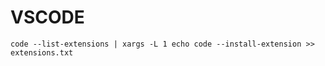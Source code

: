 # VSCODE

```
code --list-extensions | xargs -L 1 echo code --install-extension >> extensions.txt
```